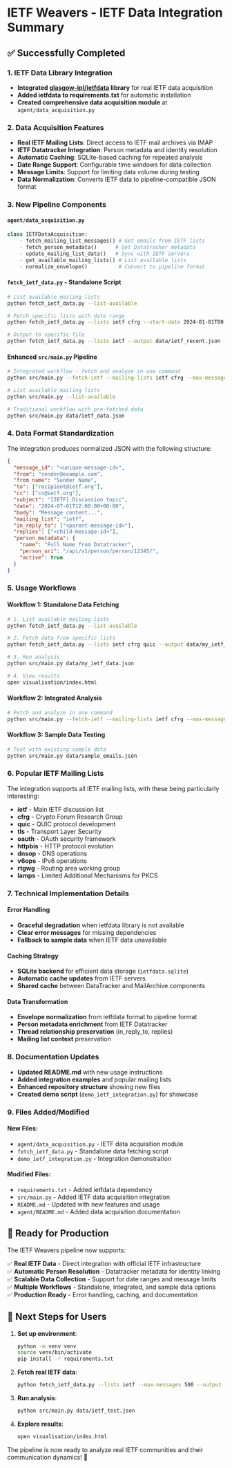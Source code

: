 # IETF Weavers - IETF Data Integration Summary

## ✅ Successfully Completed

### 1. IETF Data Library Integration
- **Integrated [glasgow-ipl/ietfdata](https://github.com/glasgow-ipl/ietfdata) library** for real IETF data acquisition
- **Added ietfdata to requirements.txt** for automatic installation
- **Created comprehensive data acquisition module** at `agent/data_acquisition.py`

### 2. Data Acquisition Features
- **Real IETF Mailing Lists**: Direct access to IETF mail archives via IMAP
- **IETF Datatracker Integration**: Person metadata and identity resolution  
- **Automatic Caching**: SQLite-based caching for repeated analysis
- **Date Range Support**: Configurable time windows for data collection
- **Message Limits**: Support for limiting data volume during testing
- **Data Normalization**: Converts IETF data to pipeline-compatible JSON format

### 3. New Pipeline Components

#### `agent/data_acquisition.py`
```python
class IETFDataAcquisition:
    - fetch_mailing_list_messages() # Get emails from IETF lists
    - fetch_person_metadata()      # Get Datatracker metadata  
    - update_mailing_list_data()   # Sync with IETF servers
    - get_available_mailing_lists() # List available lists
    - normalize_envelope()          # Convert to pipeline format
```

#### `fetch_ietf_data.py` - Standalone Script
```bash
# List available mailing lists
python fetch_ietf_data.py --list-available

# Fetch specific lists with date range
python fetch_ietf_data.py --lists ietf cfrg --start-date 2024-01-01T00:00:00 --max-messages 1000

# Output to specific file
python fetch_ietf_data.py --lists ietf --output data/ietf_recent.json
```

#### Enhanced `src/main.py` Pipeline
```bash
# Integrated workflow - fetch and analyze in one command
python src/main.py --fetch-ietf --mailing-lists ietf cfrg --max-messages 500

# List available mailing lists
python src/main.py --list-available

# Traditional workflow with pre-fetched data
python src/main.py data/ietf_data.json
```

### 4. Data Format Standardization
The integration produces normalized JSON with the following structure:
```json
{
  "message_id": "<unique-message-id>",
  "from": "sender@example.com",
  "from_name": "Sender Name",
  "to": ["recipient@ietf.org"],
  "cc": ["cc@ietf.org"],
  "subject": "[IETF] Discussion topic",
  "date": "2024-07-01T12:00:00+00:00",
  "body": "Message content...",
  "mailing_list": "ietf",
  "in_reply_to": ["<parent-message-id>"],
  "replies": ["<child-message-id>"],
  "person_metadata": {
    "name": "Full Name from Datatracker",
    "person_uri": "/api/v1/person/person/12345/",
    "active": true
  }
}
```

### 5. Usage Workflows

#### Workflow 1: Standalone Data Fetching
```bash
# 1. List available mailing lists
python fetch_ietf_data.py --list-available

# 2. Fetch data from specific lists
python fetch_ietf_data.py --lists ietf cfrg quic --output data/my_ietf_data.json

# 3. Run analysis
python src/main.py data/my_ietf_data.json

# 4. View results
open visualisation/index.html
```

#### Workflow 2: Integrated Analysis
```bash
# Fetch and analyze in one command
python src/main.py --fetch-ietf --mailing-lists ietf cfrg --max-messages 1000
```

#### Workflow 3: Sample Data Testing
```bash
# Test with existing sample data
python src/main.py data/sample_emails.json
```

### 6. Popular IETF Mailing Lists
The integration supports all IETF mailing lists, with these being particularly interesting:

- **ietf** - Main IETF discussion list
- **cfrg** - Crypto Forum Research Group  
- **quic** - QUIC protocol development
- **tls** - Transport Layer Security
- **oauth** - OAuth security framework
- **httpbis** - HTTP protocol evolution
- **dnsop** - DNS operations
- **v6ops** - IPv6 operations
- **rtgwg** - Routing area working group
- **lamps** - Limited Additional Mechanisms for PKCS

### 7. Technical Implementation Details

#### Error Handling
- **Graceful degradation** when ietfdata library is not available
- **Clear error messages** for missing dependencies
- **Fallback to sample data** when IETF data unavailable

#### Caching Strategy  
- **SQLite backend** for efficient data storage (`ietfdata.sqlite`)
- **Automatic cache updates** from IETF servers
- **Shared cache** between DataTracker and MailArchive components

#### Data Transformation
- **Envelope normalization** from ietfdata format to pipeline format
- **Person metadata enrichment** from IETF Datatracker
- **Thread relationship preservation** (in_reply_to, replies)
- **Mailing list context** preservation

### 8. Documentation Updates
- **Updated README.md** with new usage instructions
- **Added integration examples** and popular mailing lists
- **Enhanced repository structure** showing new files
- **Created demo script** (`demo_ietf_integration.py`) for showcase

### 9. Files Added/Modified

#### New Files:
- `agent/data_acquisition.py` - IETF data acquisition module
- `fetch_ietf_data.py` - Standalone data fetching script  
- `demo_ietf_integration.py` - Integration demonstration

#### Modified Files:
- `requirements.txt` - Added ietfdata dependency
- `src/main.py` - Added IETF data acquisition integration
- `README.md` - Updated with new features and usage
- `agent/README.md` - Added data acquisition documentation

## 🚀 Ready for Production

The IETF Weavers pipeline now supports:

✅ **Real IETF Data** - Direct integration with official IETF infrastructure  
✅ **Automatic Person Resolution** - Datatracker metadata for identity linking  
✅ **Scalable Data Collection** - Support for date ranges and message limits  
✅ **Multiple Workflows** - Standalone, integrated, and sample data options  
✅ **Production Ready** - Error handling, caching, and documentation  

## 🔄 Next Steps for Users

1. **Set up environment**:
   ```bash
   python -m venv venv
   source venv/bin/activate
   pip install -r requirements.txt
   ```

2. **Fetch real IETF data**:
   ```bash
   python fetch_ietf_data.py --lists ietf --max-messages 500 --output data/ietf_test.json
   ```

3. **Run analysis**:
   ```bash
   python src/main.py data/ietf_test.json
   ```

4. **Explore results**:
   ```bash
   open visualisation/index.html
   ```

The pipeline is now ready to analyze real IETF communities and their communication dynamics! 🎉
